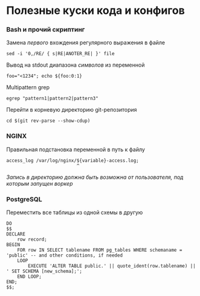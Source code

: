 Полезные куски кода и конфигов
==============================

### Bash и прочий скриптинг

Замена *первого* вхождения регулярного выражения в файле

    sed -i '0,/RE/ { s|RE|ANOTER_RE| }' file

Вывод на stdout диапазона *символов* из переменной

    foo="<1234"; echo ${foo:0:1}

Multipattern grep

    egrep "pattern1|pattern2|pattern3"

Перейти в корневую директорию git-репозитория

    cd $(git rev-parse --show-cdup)

### NGINX

Правильная подстановка переменной в путь к файлу

    access_log /var/log/nginx/${variable}-access.log;
                              ^
_Запись в директорию должна быть возможна от пользователя, под которым запущен воркер_

### PostgreSQL

Переместить все таблицы из одной схемы в другую

    DO
    $$
    DECLARE
        row record;
    BEGIN
        FOR row IN SELECT tablename FROM pg_tables WHERE schemaname = 'public' -- and other conditions, if needed
        LOOP
            EXECUTE 'ALTER TABLE public.' || quote_ident(row.tablename) || ' SET SCHEMA [new_schema];';
        END LOOP;
    END;
    $$;
